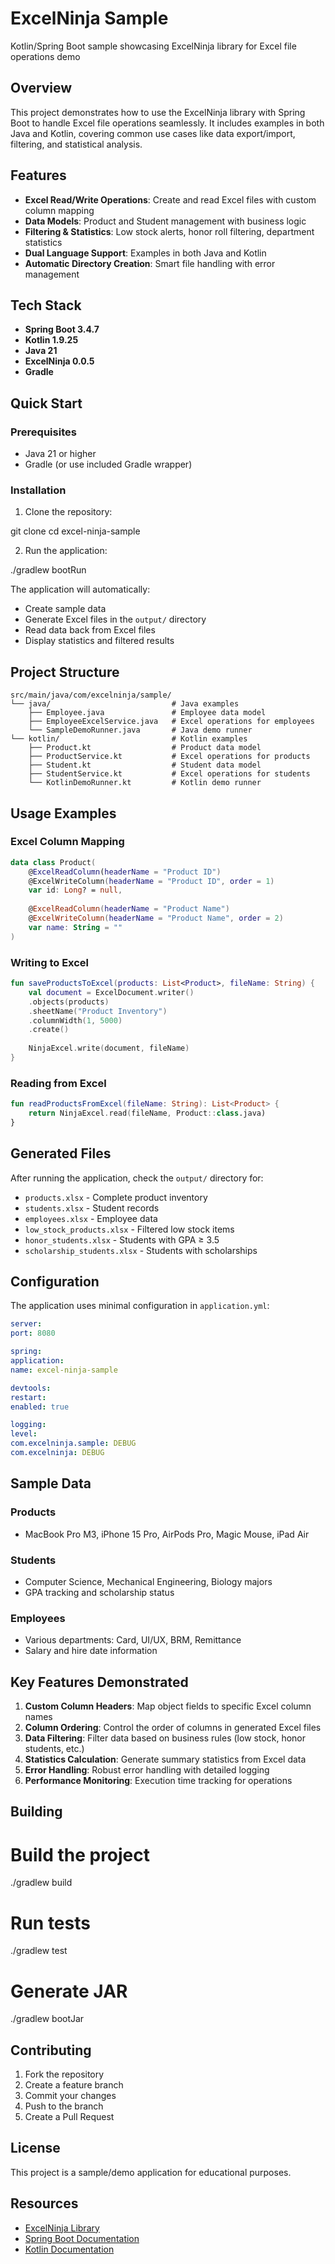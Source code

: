 # ExcelNinja Sample

Kotlin/Spring Boot sample showcasing ExcelNinja library for Excel file operations demo

## Overview

This project demonstrates how to use the ExcelNinja library with Spring Boot to handle Excel file operations seamlessly. It includes examples in both Java and Kotlin, covering common use cases like data export/import, filtering, and statistical analysis.

## Features

- **Excel Read/Write Operations**: Create and read Excel files with custom column mapping
- **Data Models**: Product and Student management with business logic
- **Filtering & Statistics**: Low stock alerts, honor roll filtering, department statistics
- **Dual Language Support**: Examples in both Java and Kotlin
- **Automatic Directory Creation**: Smart file handling with error management

## Tech Stack

- **Spring Boot 3.4.7**
- **Kotlin 1.9.25**
- **Java 21**
- **ExcelNinja 0.0.5**
- **Gradle**

## Quick Start

### Prerequisites

- Java 21 or higher
- Gradle (or use included Gradle wrapper)

### Installation

1. Clone the repository:

git clone <repository-url>
cd excel-ninja-sample

2. Run the application:

./gradlew bootRun

The application will automatically:
- Create sample data
- Generate Excel files in the `output/` directory
- Read data back from Excel files
- Display statistics and filtered results

## Project Structure

```
src/main/java/com/excelninja/sample/
└── java/                           # Java examples
    ├── Employee.java               # Employee data model
    ├── EmployeeExcelService.java   # Excel operations for employees
    └── SampleDemoRunner.java       # Java demo runner
└── kotlin/                         # Kotlin examples
    ├── Product.kt                  # Product data model
    ├── ProductService.kt           # Excel operations for products
    ├── Student.kt                  # Student data model
    ├── StudentService.kt           # Excel operations for students
    └── KotlinDemoRunner.kt         # Kotlin demo runner
```

## Usage Examples

### Excel Column Mapping

```kotlin
data class Product(
    @ExcelReadColumn(headerName = "Product ID")
    @ExcelWriteColumn(headerName = "Product ID", order = 1)
    var id: Long? = null,
    
    @ExcelReadColumn(headerName = "Product Name")
    @ExcelWriteColumn(headerName = "Product Name", order = 2)
    var name: String = ""
)
```

### Writing to Excel
```kotlin
fun saveProductsToExcel(products: List<Product>, fileName: String) {
    val document = ExcelDocument.writer()
    .objects(products)
    .sheetName("Product Inventory")
    .columnWidth(1, 5000)
    .create()
    
    NinjaExcel.write(document, fileName)
}
```

### Reading from Excel
```kotlin
fun readProductsFromExcel(fileName: String): List<Product> {
    return NinjaExcel.read(fileName, Product::class.java)
}
```

## Generated Files

After running the application, check the `output/` directory for:

- `products.xlsx` - Complete product inventory
- `students.xlsx` - Student records
- `employees.xlsx` - Employee data
- `low_stock_products.xlsx` - Filtered low stock items
- `honor_students.xlsx` - Students with GPA ≥ 3.5
- `scholarship_students.xlsx` - Students with scholarships

## Configuration

The application uses minimal configuration in `application.yml`:
```yaml
server:
port: 8080

spring:
application:
name: excel-ninja-sample

devtools:
restart:
enabled: true

logging:
level:
com.excelninja.sample: DEBUG
com.excelninja: DEBUG
```

## Sample Data

### Products
- MacBook Pro M3, iPhone 15 Pro, AirPods Pro, Magic Mouse, iPad Air

### Students
- Computer Science, Mechanical Engineering, Biology majors
- GPA tracking and scholarship status

### Employees
- Various departments: Card, UI/UX, BRM, Remittance
- Salary and hire date information

## Key Features Demonstrated

1. **Custom Column Headers**: Map object fields to specific Excel column names
2. **Column Ordering**: Control the order of columns in generated Excel files
3. **Data Filtering**: Filter data based on business rules (low stock, honor students, etc.)
4. **Statistics Calculation**: Generate summary statistics from Excel data
5. **Error Handling**: Robust error handling with detailed logging
6. **Performance Monitoring**: Execution time tracking for operations

## Building

# Build the project
./gradlew build

# Run tests
./gradlew test

# Generate JAR
./gradlew bootJar

## Contributing

1. Fork the repository
2. Create a feature branch
3. Commit your changes
4. Push to the branch
5. Create a Pull Request

## License

This project is a sample/demo application for educational purposes.

## Resources

- [ExcelNinja Library](https://github.com/excel-ninja/excelNinja)
- [Spring Boot Documentation](https://spring.io/projects/spring-boot)
- [Kotlin Documentation](https://kotlinlang.org/docs/)